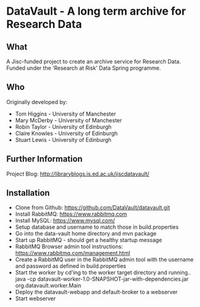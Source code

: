 DataVault - A long term archive for Research Data
=================================================

What
----
A Jisc-funded project to create an archive service for Research Data.  Funded under the 'Research at Risk' Data Spring programme.

Who
---
Originally developed by:

 * Tom Higgins - University of Manchester
 * Mary McDerby - University of Manchester
 * Robin Taylor - University of Edinburgh
 * Claire Knowles - University of Edinburgh
 * Stuart Lewis - University of Edinburgh

Further Information
-------------------

Project Blog: http://libraryblogs.is.ed.ac.uk/jiscdatavault/


Installation
------------

 *  Clone from Github: https://github.com/DataVault/datavault.git
 *  Install RabbitMQ: https://www.rabbitmq.com
 *  Install MySQL: https://www.mysql.com/
 *  Setup database and username to match those in build.properties
 *  Go into the data-vault home directory and mvn package
 *  Start up RabbitMQ - should get a healthy startup message
 *  RabbitMQ Browser admin tool instructions: https://www.rabbitmq.com/management.html
 *  Create a RabbitMQ user in the RabbitMQ admin tool with the username and password as defined in build.properties
 *  Start the worker by cd'ing to the worker target directory and running..
    java -cp datavault-worker-1.0-SNAPSHOT-jar-with-dependencies.jar org.datavault.worker.Main
 *  Deploy the datavault-webapp and default-broker to a webserver
 *  Start webserver